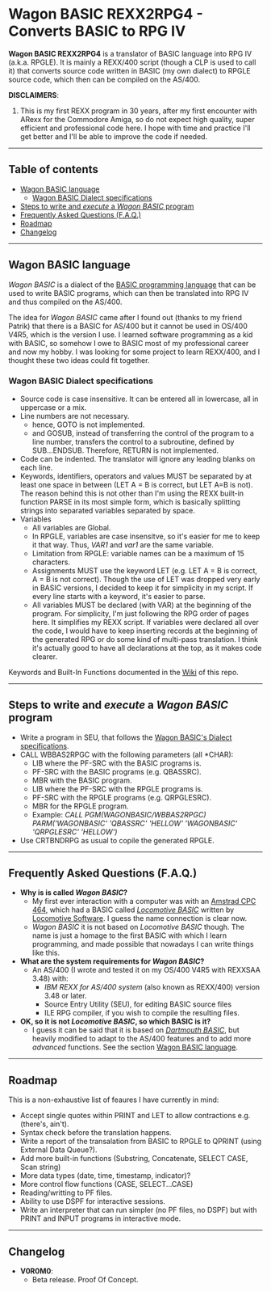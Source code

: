 # Wagon BASIC REXX2RPG4 - Converts BASIC to RPG IV

**Wagon BASIC REXX2RPG4** is a translator of BASIC language into RPG IV (a.k.a. RPGLE). It is mainly a REXX/400 script (though a CLP is used to call it) that converts source code written in BASIC (my own dialect) to RPGLE source code, which then can be compiled on the AS/400.

**DISCLAIMERS**:

1. This is my first REXX program in 30 years, after my first encounter with ARexx for the Commodore Amiga, so do not expect high quality, super efficient and professional code here. I hope with time and practice I'll get better and I'll be able to improve the code if needed.

---

## Table of contents

- [Wagon BASIC language](#wagon-basic-language)
  - [Wagon BASIC Dialect specifications](#wagon-basic-dialect-specifications)
- [Steps to write and *execute* a *Wagon BASIC* program](#steps-to-write-and-execute-a-wagon-basic-program)
- [Frequently Asked Questions (F.A.Q.)](#frequently-asked-questions-faq)
- [Roadmap](#roadmap)
- [Changelog](#changelog)

---

## Wagon BASIC language

*Wagon BASIC* is a dialect of the [BASIC programming language](https://en.wikipedia.org/wiki/BASIC) that  can be used to write BASIC programs, which can then be translated into RPG IV and thus compiled on the AS/400.

The idea for *Wagon BASIC* came after I found out (thanks to my friend Patrik) that there is a BASIC for AS/400 but it cannot be used in OS/400 V4R5, which is the version I use. I learned software programming as a kid with BASIC, so somehow I owe to BASIC most of my professional career and now my hobby. I was looking for some project to learn REXX/400, and I thought these two ideas could fit together.

### Wagon BASIC Dialect specifications

- Source code is case insensitive. It can be entered all in lowercase, all in uppercase or a mix.
- Line numbers are not necessary.
  - hence, GOTO is not implemented.
  - and GOSUB, instead of transferring the control of the program to a line number, transfers the control to a subroutine, defined by SUB...ENDSUB. Therefore, RETURN is not implemented.
- Code can be indented. The translator will ignore any leading blanks on each line.
- Keywords, identifiers, operators and values MUST be separated by at least one space in between (LET A = B is correct, but LET A=B is not). The reason behind this is not other than I'm using the REXX built-in function PARSE in its most simple form, which is basically splitting strings into separated variables separated by space.
- Variables
  - All variables are Global.
  - In RPGLE, variables are case insensitve, so it's easier for me to keep it that way. Thus, *VAR1* and *var1* are the same variable.
  - Limitation from RPGLE: variable names can be a maximum of 15 characters.
  - Assignments MUST use the keyword LET (e.g. LET A = B is correct, A = B is not correct). Though the use of LET was dropped very early in BASIC versions, I decided to keep it for simplicity in my script. If every line starts with a keyword, it's easier to parse.
  - All variables MUST be declared (with VAR) at the beginning of the program. For simplicity, I'm just following the RPG order of pages here. It simplifies my REXX script. If variables were declared all over the code, I would have to keep inserting records at the beginning of the generated RPG or do some kind of multi-pass translation. I think it's actually good to have all declarations at the top, as it makes code clearer.

Keywords and Built-In Functions documented in the [Wiki](https://github.com/dasta400/wagonBASIC/wiki) of this repo.

---

## Steps to write and *execute* a *Wagon BASIC* program

- Write a program in SEU, that follows the [Wagon BASIC's Dialect specifications](#wagon-basic-dialect-specifications).
- CALL WBBAS2RPGC with the following parameters (all *CHAR):
  - LIB where the PF-SRC with the BASIC programs is.
  - PF-SRC with the BASIC programs (e.g. QBASSRC).
  - MBR with the BASIC program.
  - LIB where the PF-SRC with the RPGLE programs is.
  - PF-SRC with the RPGLE programs (e.g. QRPGLESRC).
  - MBR for the RPGLE program.
  - Example: *CALL PGM(WAGONBASIC/WBBAS2RPGC) PARM('WAGONBASIC' 'QBASSRC' 'HELLOW' 'WAGONBASIC' 'QRPGLESRC' 'HELLOW')*
- Use CRTBNDRPG as usual to copile the generated RPGLE.

---

## Frequently Asked Questions (F.A.Q.)

- **Why is is called *Wagon BASIC*?**
  - My first ever interaction with a computer was with an [Amstrad CPC 464](https://en.wikipedia.org/wiki/Amstrad_CPC), which had a BASIC called *[Locomotive BASIC](https://en.wikipedia.org/wiki/Locomotive_BASIC)* written by [Locomotive Software](https://en.wikipedia.org/wiki/Locomotive_Software). I guess the name connection is clear now.
  - *Wagon BASIC* it is not based on *Locomotive BASIC* though. The name is just a homage to the first BASIC with which I learn programming, and made possible that nowadays I can write things like this.
- **What are the system requirements for *Wagon BASIC*?**
  - An AS/400 (I wrote and tested it on my OS/400 V4R5 with REXXSAA 3.48) with:
    - *IBM REXX for AS/400 system* (also known as REXX/400) version 3.48 or later.
    - Source Entry Utility (SEU), for editing BASIC source files
    - ILE RPG compiler, if you wish to compile the resulting files.
- **OK, so it is not *Locomotive BASIC*, so which BASIC is it?**
  - I guess it can be said that it is based on *[Dartmouth BASIC](https://en.wikipedia.org/wiki/Dartmouth_BASIC)*, but heavily modified to adapt to the AS/400 features and to add more *advanced* functions. See the section [Wagon BASIC language](#WagonBASIClanguage).

---

## Roadmap

This is a non-exhaustive list of feaures I have currently in mind:

- Accept single quotes within PRINT and LET to allow contractions e.g. (there's, ain't).
- Syntax check before the translation happens.
- Write a report of the transalation from BASIC to RPGLE to QPRINT (using External Data Queue?).
- Add more built-in functions (Substring, Concatenate, SELECT CASE, Scan string)
- More data types (date, time, timestamp, indicator)?
- More control flow functions (CASE, SELECT...CASE)
- Reading/writting to PF files.
- Ability to use DSPF for interactive sessions.
- Write an interpreter that can run simpler (no PF files, no DSPF) but with PRINT and INPUT programs in interactive mode.

---

## Changelog

- **V0R0M0**:
  - Beta release. Proof Of Concept.

